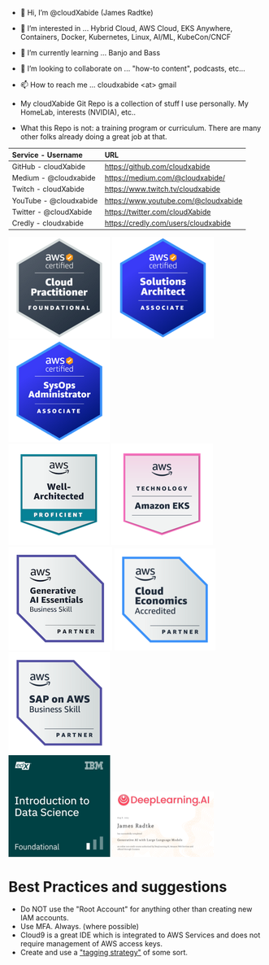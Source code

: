- 👋 Hi, I’m @cloudXabide (James Radtke)
- 👀 I’m interested in ... Hybrid Cloud, AWS Cloud, EKS Anywhere, Containers, Docker, Kubernetes, Linux, AI/ML, KubeCon/CNCF
- 🌱 I’m currently learning ... Banjo and Bass
- 💞️ I’m looking to collaborate on ... "how-to content", podcasts, etc...
- 📫 How to reach me ... cloudxabide \<at> gmail

- My cloudXabide Git Repo is a collection of stuff I use personally.  My HomeLab, interests (NVIDIA), etc..
- What this Repo is not: a training program or curriculum.   There are many other folks already doing a great job at that.

| Service - Username     | URL                                      |
|:-----------------------|:-----------------------------------------|
| GitHub - cloudXabide   | https://github.com/cloudxabide       | 
| Medium - @cloudxabide  | https://medium.com/@cloudxabide/     |
| Twitch - cloudXabide   | https://www.twitch.tv/cloudxabide    |
| YouTube - @cloudxabide | https://www.youtube.com/@cloudxabide |
| Twitter - @cloudXabide | https://twitter.com/cloudXabide      |
| Credly - cloudxabide   | https://credly.com/users/cloudxabide |

![AWS Certified Cloud Practitioner](./images/aws-certified-cloud-practitioner-200x200.png)
![AWS Certified Solutions Architect Associate](./images/aws-certified-solutions-architect-associate-200x200.png)
![AWS Certified SysOps Administrator Associate](./images/aws-certified-sysops-associate-200x200.png)
<BR>
![AWS Well-Architected](images/aws-well-architected-proficient-198x198.png)
![AWS Technology - Amazon EKS](images/aws-technology-amazon-eks-200x200.png)
<BR>
![AWS Generative AI Essentials](images/aws-partner-generative-ai-essentials-business-204x204.png)
![AWS Cloud Economics](images/aws-partner-cloud-economics-accreditation-200x200.png)
![SAP on AWS](images/aws-partner-sap-on-aws-200x200.png)
<BR>
![IBM (edX) Intro to Data Science](./images/IBM_edX-introduction-to-data-science-200x200.png)
![Deeplearning.AI - GenAI with Large Language Models](./images/GenAI-with-LLM-200x200.png)

# Best Practices and suggestions
* Do NOT use the "Root Account" for anything other than creating new IAM accounts.
* Use MFA.  Always. (where possible)
* Cloud9 is a great IDE which is integrated to AWS Services and does not require management of AWS access keys.
* Create and use a ["tagging strategy"](https://docs.aws.amazon.com/general/latest/gr/aws_tagging.html) of some sort.

<!---
cloudXabide/cloudXabide is a ✨ special ✨ repository because its `README.md` (this file) appears on your GitHub profile.
You can click the Preview link to take a look at your changes.
--->
